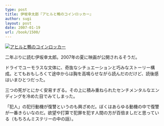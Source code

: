 ```yaml
---
type: post
title: 伊坂幸太郎『アヒルと鴨のコインロッカー』
author: sugi
layout: post
date: 2007-01-19
url: /book/1500/
---
```

<a href="http://www.amazon.co.jp/exec/obidos/ASIN/4488464017/chezsugi-22/ref=nosim/" onclick="_gaq.push(['_trackEvent', 'outbound-article', 'http://www.amazon.co.jp/exec/obidos/ASIN/4488464017/chezsugi-22/ref=nosim/', '']);" name="amazletlink" target="_blank"><img src="http://i0.wp.com/ec2.images-amazon.com/images/I/41GVO9IaxHL.SL160.jpg?w=660" alt="アヒルと鴨のコインロッカー" class="alignleft" data-recalc-dims="1" /></a>

二年ぶりに読む伊坂幸太郎。2007年の夏に映画が公開されるそうだ。

ドライでユーモラスな文体に、奇抜なシチュエーションと巧みなストーリー構成。とてもおもしろくて途中からは胸を高鳴らせながら読んだのだけど、読後感はいまひとつだった。

三つの死がとにかく安易すぎる。その上に積み重ねられたセンチメンタルなエンディングを冷めた目でみてしまった。

「犯人」の犯行動機が復讐というのも興ざめだ。ぼくはあらゆる動機の中で復讐が一番きらいなのだ。欲望や打算で犯罪を犯す人間の方が百倍ましだと思っている（もちろんミステリーの中の話）。

